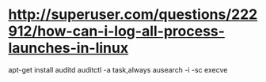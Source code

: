 # http://superuser.com/questions/222912/how-can-i-log-all-process-launches-in-linux

apt-get install auditd
auditctl -a task,always
ausearch -i -sc execve

